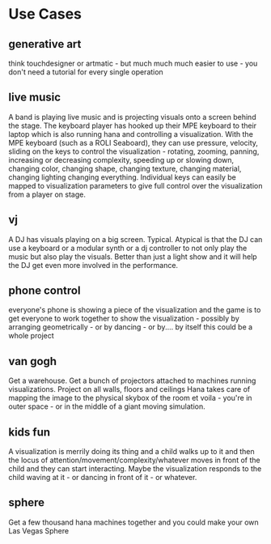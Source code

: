 # Use Cases

## generative art
think touchdesigner or artmatic - but much much much easier to use - you don't need a tutorial for every single operation

## live music
A band is playing live music and is projecting visuals onto a screen behind the stage. The keyboard player has hooked up their MPE keyboard to their laptop which is also running hana and controlling a visualization. With the MPE keyboard (such as a ROLI Seaboard), they can use pressure, velocity, sliding on the keys to control the visualization - rotating, zooming, panning, increasing or decreasing complexity, speeding up or slowing down, changing color, changing shape, changing texture, changing material, changing lighting changing everything. Individual keys can easily be mapped to visualization parameters to give full control over the visualization from a player on stage.

## vj
A DJ has visuals playing on a big screen. Typical. Atypical is that the DJ can use a keyboard or a modular synth or a dj controller to not only play the music but also play the visuals. Better than just a light show and it will help the DJ get even more involved in the performance.

## phone control
everyone's phone is showing a piece of the visualization and the game is to get everyone to work together to show the visualization - possibly by arranging geometrically - or by dancing - or by.... by itself this could be a whole project

## van gogh
Get a warehouse. Get a bunch of projectors attached to machines running visualizations. Project on all walls, floors and ceilings
Hana takes care of mapping the image to the physical skybox of the room et voila - you're in outer space - or in the middle of a giant moving simulation.

## kids fun
A visualization is merrily doing its thing and a child walks up to it and then the locus of attention/movement/complexity/whatever moves in front of the child and they can start interacting. Maybe the visualization responds to the child waving at it - or dancing in front of it - or whatever.

## sphere
Get a few thousand hana machines together and you could make your own Las Vegas Sphere
